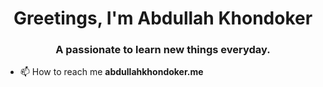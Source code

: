 <h1 align="center">Greetings, I'm Abdullah Khondoker</h1>
<h3 align="center">A passionate to learn new things everyday.</h3>


- 📫 How to reach me **abdullahkhondoker.me**
